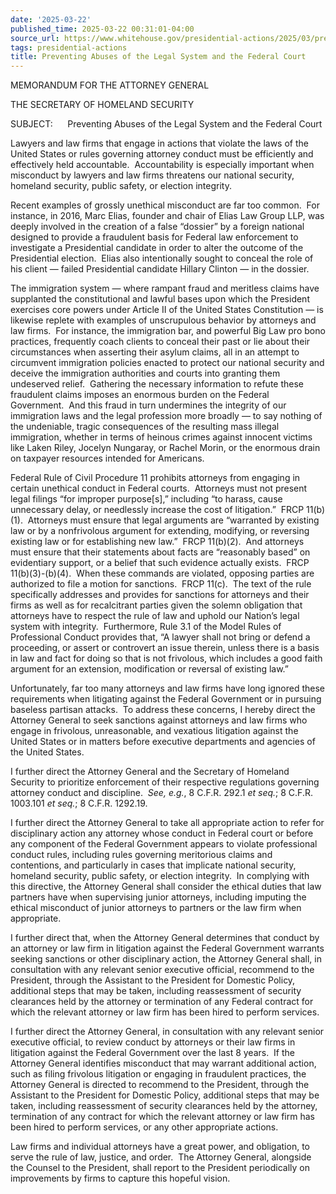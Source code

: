 ```yaml
---
date: '2025-03-22'
published_time: 2025-03-22 00:31:01-04:00
source_url: https://www.whitehouse.gov/presidential-actions/2025/03/preventing-abuses-of-the-legal-system-and-the-federal-court/
tags: presidential-actions
title: Preventing Abuses of the Legal System and the Federal Court
---
```

 
MEMORANDUM FOR THE ATTORNEY GENERAL

THE SECRETARY OF HOMELAND SECURITY

  
SUBJECT:      Preventing Abuses of the Legal System and the Federal
Court

  
Lawyers and law firms that engage in actions that violate the laws of
the United States or rules governing attorney conduct must be
efficiently and effectively held accountable.  Accountability is
especially important when misconduct by lawyers and law firms threatens
our national security, homeland security, public safety, or election
integrity.  
  
Recent examples of grossly unethical misconduct are far too common.  For
instance, in 2016, Marc Elias, founder and chair of Elias Law Group LLP,
was deeply involved in the creation of a false “dossier” by a foreign
national designed to provide a fraudulent basis for Federal law
enforcement to investigate a Presidential candidate in order to alter
the outcome of the Presidential election.  Elias also intentionally
sought to conceal the role of his client — failed Presidential candidate
Hillary Clinton — in the dossier.   
  
The immigration system — where rampant fraud and meritless claims have
supplanted the constitutional and lawful bases upon which the President
exercises core powers under Article II of the United States Constitution
— is likewise replete with examples of unscrupulous behavior by
attorneys and law firms.  For instance, the immigration bar, and
powerful Big Law pro bono practices, frequently coach clients to conceal
their past or lie about their circumstances when asserting their asylum
claims, all in an attempt to circumvent immigration policies enacted to
protect our national security and deceive the immigration authorities
and courts into granting them undeserved relief.  Gathering the
necessary information to refute these fraudulent claims imposes an
enormous burden on the Federal Government.  And this fraud in turn
undermines the integrity of our immigration laws and the legal
profession more broadly — to say nothing of the undeniable, tragic
consequences of the resulting mass illegal immigration, whether in terms
of heinous crimes against innocent victims like Laken Riley, Jocelyn
Nungaray, or Rachel Morin, or the enormous drain on taxpayer resources
intended for Americans.   
  
Federal Rule of Civil Procedure 11 prohibits attorneys from engaging in
certain unethical conduct in Federal courts.  Attorneys must not present
legal filings “for improper purpose\[s\],” including “to harass, cause
unnecessary delay, or needlessly increase the cost of litigation.”  FRCP
11(b)(1).  Attorneys must ensure that legal arguments are “warranted by
existing law or by a nonfrivolous argument for extending, modifying, or
reversing existing law or for establishing new law.”  FRCP 11(b)(2). 
And attorneys must ensure that their statements about facts are
“reasonably based” on evidentiary support, or a belief that such
evidence actually exists.  FRCP 11(b)(3)-(b)(4).  When these commands
are violated, opposing parties are authorized to file a motion for
sanctions.  FRCP 11(c).  The text of the rule specifically addresses and
provides for sanctions for attorneys and their firms as well as for
recalcitrant parties given the solemn obligation that attorneys have to
respect the rule of law and uphold our Nation’s legal system with
integrity.  Furthermore, Rule 3.1 of the Model Rules of Professional
Conduct provides that, “A lawyer shall not bring or defend a proceeding,
or assert or controvert an issue therein, unless there is a basis in law
and fact for doing so that is not frivolous, which includes a good faith
argument for an extension, modification or reversal of existing law.”  
  
Unfortunately, far too many attorneys and law firms have long ignored
these requirements when litigating against the Federal Government or in
pursuing baseless partisan attacks.  To address these concerns, I hereby
direct the Attorney General to seek sanctions against attorneys and law
firms who engage in frivolous, unreasonable, and vexatious litigation
against the United States or in matters before executive departments and
agencies of the United States.  
  
I further direct the Attorney General and the Secretary of Homeland
Security to prioritize enforcement of their respective regulations
governing attorney conduct and discipline.  *See, e.g.*, 8 C.F.R. 292.1
*et seq.*; 8 C.F.R. 1003.101 *et seq.*; 8 C.F.R. 1292.19.  
  
I further direct the Attorney General to take all appropriate action to
refer for disciplinary action any attorney whose conduct in Federal
court or before any component of the Federal Government appears to
violate professional conduct rules, including rules governing
meritorious claims and contentions, and particularly in cases that
implicate national security, homeland security, public safety, or
election integrity.  In complying with this directive, the Attorney
General shall consider the ethical duties that law partners have when
supervising junior attorneys, including imputing the ethical misconduct
of junior attorneys to partners or the law firm when appropriate.  
  
I further direct that, when the Attorney General determines that conduct
by an attorney or law firm in litigation against the Federal Government
warrants seeking sanctions or other disciplinary action, the Attorney
General shall, in consultation with any relevant senior executive
official, recommend to the President, through the Assistant to the
President for Domestic Policy, additional steps that may be taken,
including reassessment of security clearances held by the attorney or
termination of any Federal contract for which the relevant attorney or
law firm has been hired to perform services.  
  
I further direct the Attorney General, in consultation with any relevant
senior executive official, to review conduct by attorneys or their law
firms in litigation against the Federal Government over the last 8
years.  If the Attorney General identifies misconduct that may warrant
additional action, such as filing frivolous litigation or engaging in
fraudulent practices, the Attorney General is directed to recommend to
the President, through the Assistant to the President for Domestic
Policy, additional steps that may be taken, including reassessment of
security clearances held by the attorney, termination of any contract
for which the relevant attorney or law firm has been hired to perform
services, or any other appropriate actions.  
  
Law firms and individual attorneys have a great power, and obligation,
to serve the rule of law, justice, and order.  The Attorney General,
alongside the Counsel to the President, shall report to the President
periodically on improvements by firms to capture this hopeful vision.
